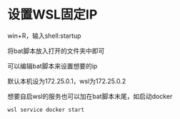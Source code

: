 # 设置WSL固定IP

win+R，输入shell:startup

将bat脚本放入打开的文件夹中即可

可以编辑bat脚本来设置想要的ip

默认本机设为172.25.0.1，wsl为172.25.0.2



想要自启wsl的服务也可以加在bat脚本末尾，如启动docker

```
wsl service docker start
```

